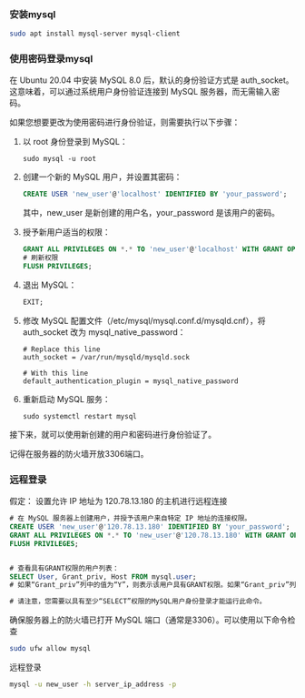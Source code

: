 ### 安装mysql

```bash
sudo apt install mysql-server mysql-client
```


### 使用密码登录mysql

在 Ubuntu 20.04 中安装 MySQL 8.0 后，默认的身份验证方式是 auth_socket。这意味着，可以通过系统用户身份验证连接到 MySQL 服务器，而无需输入密码。

如果您想要更改为使用密码进行身份验证，则需要执行以下步骤：

1. 以 root 身份登录到 MySQL：
    ```
    sudo mysql -u root
    ```

2. 创建一个新的 MySQL 用户，并设置其密码：

    ```sql
    CREATE USER 'new_user'@'localhost' IDENTIFIED BY 'your_password';
    ```
    
    其中，new_user 是新创建的用户名，your_password 是该用户的密码。

3. 授予新用户适当的权限：

    ```sql
    GRANT ALL PRIVILEGES ON *.* TO 'new_user'@'localhost' WITH GRANT OPTION;
    # 刷新权限
    FLUSH PRIVILEGES;
    ```

4. 退出 MySQL：

    ```sql
    EXIT;
    ```

5. 修改 MySQL 配置文件（/etc/mysql/mysql.conf.d/mysqld.cnf），将 auth_socket 改为 mysql_native_password：

    ```
    # Replace this line
    auth_socket = /var/run/mysqld/mysqld.sock

    # With this line
    default_authentication_plugin = mysql_native_password
    ```

6. 重新启动 MySQL 服务：

    ```
    sudo systemctl restart mysql
    ```

接下来，就可以使用新创建的用户和密码进行身份验证了。

记得在服务器的防火墙开放3306端口。


### 远程登录

假定： 设置允许 IP 地址为 120.78.13.180 的主机进行远程连接

```sql
# 在 MySQL 服务器上创建用户，并授予该用户来自特定 IP 地址的连接权限。
CREATE USER 'new_user'@'120.78.13.180' IDENTIFIED BY 'your_password';
GRANT ALL PRIVILEGES ON *.* TO 'new_user'@'120.78.13.180' WITH GRANT OPTION;
FLUSH PRIVILEGES;


# 查看具有GRANT权限的用户列表：
SELECT User, Grant_priv, Host FROM mysql.user;
# 如果“Grant_priv”列中的值为“Y”，则表示该用户具有GRANT权限。如果“Grant_priv”列中的值为“N”，则表示该用户没有GRANT权限。

# 请注意，您需要以具有至少“SELECT”权限的MySQL用户身份登录才能运行此命令。
```

确保服务器上的防火墙已打开 MySQL 端口（通常是3306）。可以使用以下命令检查

```bash
sudo ufw allow mysql
```

远程登录

```bash
mysql -u new_user -h server_ip_address -p
```